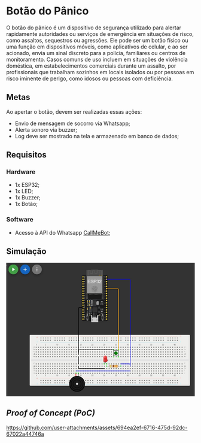 # Botão do Pânico

O botão do pânico é um dispositivo de segurança utilizado para alertar rapidamente autoridades ou serviços de emergência em situações de risco, como assaltos, sequestros ou agressões. Ele pode ser um botão físico ou uma função em dispositivos móveis, como aplicativos de celular, e ao ser acionado, envia um sinal discreto para a polícia, familiares ou centros de monitoramento. Casos comuns de uso incluem em situações de violência doméstica, em estabelecimentos comerciais durante um assalto, por profissionais que trabalham sozinhos em locais isolados ou por pessoas em risco iminente de perigo, como idosos ou pessoas com deficiência.

## Metas

Ao apertar o botão, devem ser realizadas essas ações:

- Envio de mensagem de socorro via Whatsapp;
- Alerta sonoro via buzzer;
- Log deve ser mostrado na tela e armazenado em banco de dados;

## Requisitos

### Hardware

- 1x ESP32;
- 1x LED;
- 1x Buzzer;
- 1x Botão;

### Software

- Acesso à API do Whatsapp [CallMeBot](https://www.callmebot.com/blog/free-api-whatsapp-messages/);

## Simulação

![Simulação](./sim.jpeg)

## *Proof of Concept (PoC)*

https://github.com/user-attachments/assets/694ea2ef-6716-475d-92dc-67022a44746a
